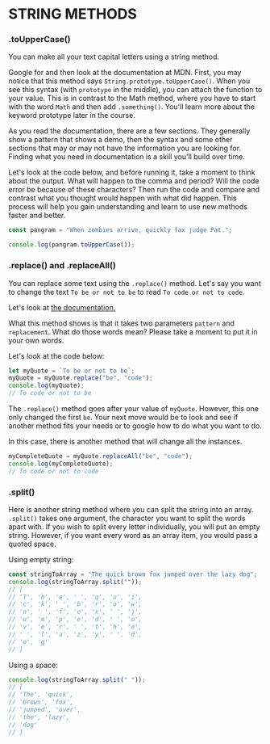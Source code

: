 # STRING METHODS


### .toUpperCase()

You can make all your text capital letters using a string method.

Google for and then look at the documentation at MDN. First, you may notice that this method says `String.prototype.toUpperCase()`. When you see this syntax (with `prototype` in the middle), you can attach the function to your value. This is in contrast to the Math method, where you have to start with the word `Math` and then add `.something()`. You'll learn more about the keyword prototype later in the course.

As you read the documentation, there are a few sections. They generally show a pattern that shows a demo, then the syntax and some other sections that may or may not have the information you are looking for. Finding what you need in documentation is a skill you'll build over time.

Let's look at the code below, and before running it, take a moment to think about the output. What will happen to the comma and period? Will the code error be because of these characters? Then run the code and compare and contrast what you thought would happen with what did happen. This process will help you gain understanding and learn to use new methods faster and better.

```js
const pangram = "When zombies arrive, quickly fax judge Pat.";

console.log(pangram.toUpperCase());
```

### .replace() and .replaceAll()

You can replace some text using the `.replace()` method. Let's say you want to change the text `To be or not to be` to read `To code or not to code`.

Let's look at [the documentation.](https://developer.mozilla.org/en-US/docs/Web/JavaScript/Reference/Global_Objects/String/replace#syntax)

What this method shows is that it takes two parameters `pattern` and `replacement`. What do those words mean? Please take a moment to put it in your own words.

Let's look at the code below:

```js
let myQuote = `To be or not to be`;
myQuote = myQuote.replace("be", "code");
console.log(myQuote);
// To code or not to be
```

The `.replace()` method goes after your value of `myQuote`. However, this one only changed the first `be`. Your next move would be to look and see if another method fits your needs or to google how to do what you want to do.

In this case, there is another method that will change all the instances.

```js
myCompleteQuote = myQuote.replaceAll("be", "code");
console.log(myCompleteQuote);
// To code or not to code
```

### .split()

Here is another string method where you can split the string into an array. `.split()` takes one argument, the character you want to split the words apart with. If you wish to split every letter individually, you will put an empty string. However, if you want every word as an array item, you would pass a quoted space.

Using empty string:

```js
const stringToArray = "The quick brown fox jumped over the lazy dog";
console.log(stringToArray.split(""));
// [
// 'T', 'h', 'e', ' ', 'q', 'u', 'i',
// 'c', 'k', ' ', 'b', 'r', 'o', 'w',
// 'n', ' ', 'f', 'o', 'x', ' ', 'j',
// 'u', 'm', 'p', 'e', 'd', ' ', 'o',
// 'v', 'e', 'r', ' ', 't', 'h', 'e',
// ' ', 'l', 'a', 'z', 'y', ' ', 'd',
// 'o', 'g'
// ]
```

Using a space:

```js
console.log(stringToArray.split(" "));
// [
// 'The', 'quick',
// 'brown', 'fox',
// 'jumped', 'over',
// 'the', 'lazy',
// 'dog'
// ]
```